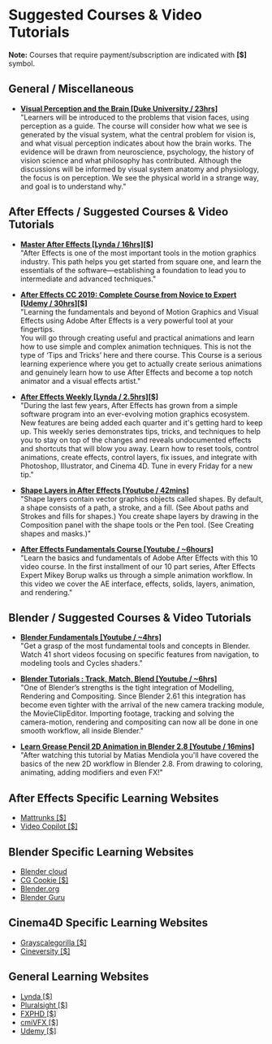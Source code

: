 
Suggested Courses & Video Tutorials
================

**Note:** Courses that require payment/subscription are indicated with **[$]** symbol.


## General / Miscellaneous
- [**Visual Perception and the Brain [Duke University / 23hrs]**](https://www.coursera.org/learn/visual-perception)  
  "Learners will be introduced to the problems that vision faces, using perception as a guide. The course will consider how what we see is generated by the visual system, what the central problem for vision is, and what visual perception indicates about how the brain works. The evidence will be drawn from neuroscience, psychology, the history of vision science and what philosophy has contributed. Although the discussions will be informed by visual system anatomy and physiology, the focus is on perception. We see the physical world in a strange way, and goal is to understand why."

## After Effects / Suggested Courses & Video Tutorials

- [**Master After Effects [Lynda / 16hrs][$]**](https://www.lynda.com/learning-paths/Video/master-after-effects)  
  "After Effects is one of the most important tools in the motion graphics industry. This path helps you get started from square one, and learn the essentials of the software—establishing a foundation to lead you to intermediate and advanced techniques."

- [**After Effects CC 2019: Complete Course from Novice to Expert [Udemy / 30hrs][$]**](https://www.udemy.com/after-effects-kinetic-typography/)   
  "Learning the fundamentals and beyond of Motion Graphics and Visual Effects using Adobe After Effects is a very powerful tool at your fingertips.  
  You will go through creating useful and practical animations and learn how to use simple and complex animation techniques. This is not the type of ‘Tips and Tricks’ here and there course. This Course is a serious learning experience where you get to actually create serious animations and genuinely learn how to use After Effects and become a top notch animator and a visual effects artist."

- [**After Effects Weekly [Lynda / 2.5hrs][$]**](https://www.lynda.com/After-Effects-tutorials/After-Effects-Weekly/756334-2.html)  
  "During the last few years, After Effects has grown from a simple software program into an ever-evolving motion graphics ecosystem. New features are being added each quarter and it's getting hard to keep up. This weekly series demonstrates tips, tricks, and techniques to help you to stay on top of the changes and reveals undocumented effects and shortcuts that will blow you away. Learn how to reset tools, control animations, create effects, control layers, fix issues, and integrate with Photoshop, Illustrator, and Cinema 4D. Tune in every Friday for a new tip."

- [**Shape Layers in After Effects [Youtube / 42mins]**](https://www.youtube.com/watch?v=D7hE46t8Vm0)  
"Shape layers contain vector graphics objects called shapes. By default, a shape consists of a path, a stroke, and a fill. (See About paths and Strokes and fills for shapes.) You create shape layers by drawing in the Composition panel with the shape tools or the Pen tool. (See Creating shapes and masks.)"

- [**After Effects Fundamentals Course [Youtube / ~6hours]**](https://www.youtube.com/playlist?list=PL9rnDcgHTOxiLPjJRbzO5GOzcahqZW19-)  
"Learn the basics and fundamentals of Adobe After Effects with this 10 video course. In the first installment of our 10 part series, After Effects Expert Mikey Borup walks us through a simple animation workflow. In this video we cover the AE interface, effects, solids, layers, animation, and rendering."

 
## Blender / Suggested Courses & Video Tutorials
- [**Blender Fundamentals [Youtube / ~4hrs]**](https://www.youtube.com/watch?v=kes2qmijy7w&list=PLa1F2ddGya_8V90Kd5eC5PeBjySbXWGK1)  
"Get a grasp of the most fundamental tools and concepts in Blender. Watch 41 short videos focusing on specific features from navigation, to modeling tools and Cycles shaders."

- [**Blender Tutorials : Track, Match, Blend [Youtube / ~6hrs]**](https://www.youtube.com/watch?v=aKUh2ycnxNs&list=PL3wFcRXImVPP4qBrLiXaLb7fK6VerABK5)  
"One of Blender’s strengths is the tight integration of Modelling, Rendering and Compositing. Since Blender 2.61 this integration has become even tighter with the arrival of the new camera tracking module, the MovieClipEditor. Importing footage, tracking and solving the camera-motion, rendering and compositing can now all be done in one smooth workflow, all inside Blender."

- [**Learn Grease Pencil 2D Animation in Blender 2.8 [Youtube / 16mins]**](https://www.youtube.com/watch?v=pywbPQD9vYU)  
"After watching this tutorial by Matias Mendiola you'll have covered the basics of the new 2D workflow in Blender 2.8. From drawing to coloring, animating, adding modifiers and even FX!"

## After Effects Specific Learning Websites
- [Mattrunks [$]](https://mattrunks.com/en/tutorials)
- [Video Copilot [$]](https://www.videocopilot.net/)

## Blender Specific Learning Websites

- [Blender cloud](https://cloud.blender.org/)
- [CG Cookie [$]](https://cgcookie.com/categories/3d)
- [Blender.org](https://www.blender.org/support/tutorials/)
- [Blender Guru](https://www.blenderguru.com/tutorials)

## Cinema4D Specific Learning Websites
- [Grayscalegorilla [$]](https://greyscalegorilla.com/)
- [Cineversity [$]](http://www.cineversity.com/)

## General Learning Websites
- [Lynda [$]](https://www.lynda.com/)
- [Pluralsight [$]](https://www.pluralsight.com/)
- [FXPHD [$]](https://www.fxphd.com/)
- [cmiVFX [$]](https://cmivfx.com/)
- [Udemy [$]](https://www.udemy.com/)